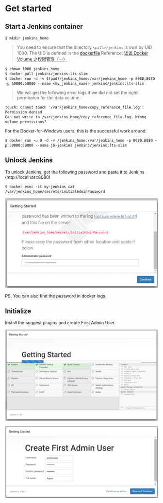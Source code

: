 # Get started


## Start a Jenkins container


```
$ mkdir jenkins_home
```

> You need to ensure that the directory `<path>/jenkins` is own by UID 1000.
> The UID is defined in the [dockerfile](https://github.com/jenkinsci/docker/blob/master/Dockerfile)
> Reference: [谈谈 Docker Volume 之权限管理（一）](https://yq.aliyun.com/articles/53990)


```
$ chown 1000 jenkins_home
$ docker pull jenkins/jenkins:lts-slim
$ docker run -d -v $(pwd)/jenkins_home:/var/jenkins_home -p 8080:8080 -p 50000:50000 --name <my_jenkins_name> jenkins/jenkins:lts-slim
```

> We will get the following error logs if we did not set the right permission for the data volume.

```
touch: cannot touch '/var/jenkins_home/copy_reference_file.log': Permission denied
Can not write to /var/jenkins_home/copy_reference_file.log. Wrong volume permissions?
```


For the Docker-for-Windows users, this is the successful work around:

```
$ docker run -u 0 -d -v /jenkins_home:/var/jenkins_home -p 8080:8080 -p 50000:50000 --name jb-jenkins jenkins/jenkins:lts-slim
```

## Unlock Jenkins

To unlock Jenkins, get the following password and paste it to Jenkins (http://localhost:8080)

```
$ docker exec -it my-jenkins cat /var/jenkins_home/secrets/initialAdminPassword
```

![](assets/001.png)

PS. You can also find the password in docker logs.

## Initialize

Install the suggest plugins and create First Admin User.

![](assets/002.png)

![](assets/003.png)






